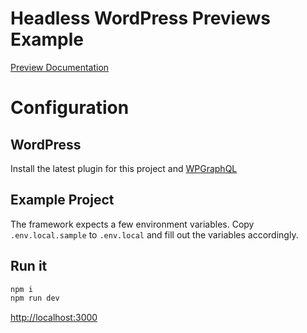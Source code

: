 # Headless WordPress Previews Example

[Preview Documentation](../../docs/previews/README.md)

# Configuration

## WordPress

Install the latest plugin for this project and [WPGraphQL](https://wordpress.org/plugins/wp-graphql/)

## Example Project

The framework expects a few environment variables. Copy `.env.local.sample` to `.env.local` and fill out the variables
accordingly.

## Run it

```bash
npm i
npm run dev
```

[http://localhost:3000]()
